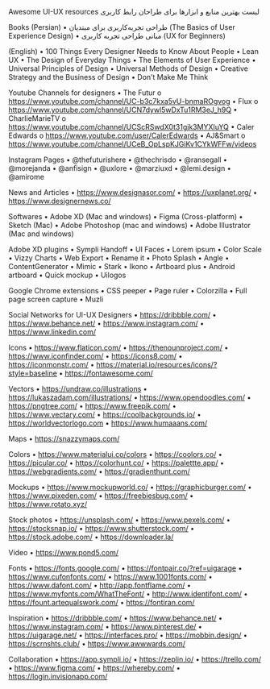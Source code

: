 Awesome UI-UX resources
لیست بهترین منابع و ابزارها برای طراحان رابط کاربری


Books (Persian)
•	طراحی تجربه‌کاربری برای مبتدیان  (The Basics of User Experience Design)
•	مبانی طراحی تجربه کاربری (UX for Beginners)

(English)
•	100 Things Every Designer Needs to Know About People
•	Lean UX
•	The Design of Everyday Things
•	The Elements of User Experience
• Universal Principles of Design
•	Universal Methods of Design
•	Creative Strategy and the Business of Design
•	Don’t Make Me Think	

Youtube Channels for designers
•	The Futur
o	https://www.youtube.com/channel/UC-b3c7kxa5vU-bnmaROgvog
•	Flux
o	https://www.youtube.com/channel/UCN7dywl5wDxTu1RM3eJ_h9Q
•	CharlieMarieTV
o	https://www.youtube.com/channel/UCScRSwdX0t31gjk3MYXIuYQ
•	Caler Edwards
o	https://www.youtube.com/user/CalerEdwards
•	AJ&Smart
o	https://www.youtube.com/channel/UCeB_OpLspKJGiKv1CYkWFFw/videos

Instagram Pages
•	@thefuturishere
•	@thechrisdo
•	@ransegall
•	@morejanda
•	@anfisign
•	@uxlore
•	@marziuxd
•	@lemi.design
•	@amirome

News and Articles
•	https://www.designasor.com/
•	https://uxplanet.org/
•	https://www.designernews.co/

Softwares
•	Adobe XD (Mac and windows)
•	Figma (Cross-platform)
•	Sketch (Mac)
•	Adobe Photoshop (mac and windows)
•	Adobe Illustrator (Mac and windows)

Adobe XD plugins
•	Sympli Handoff
•	UI Faces
•	Lorem ipsum
•	Color Scale
•	Vizzy Charts
•	Web Export
•	Rename it
•	Photo Splash
•	Angle
•	ContentGenerator
•	Mimic
•	Stark
•	Ikono
•	Artboard plus
•	Android artboard
•	Quick mockup
•	Uilogos

Google Chrome extensions
•	CSS peeper
•	Page ruler
•	Colorzilla
•	Full page screen capture
•	Muzli

Social Networks for UI-UX Designers
•	https://dribbble.com/
•	https://www.behance.net/
•	https://www.instagram.com/
•	https://www.linkedin.com/

Icons
•	https://www.flaticon.com/
•	https://thenounproject.com/
•	https://www.iconfinder.com/
•	https://icons8.com/
•	https://iconmonstr.com/
•	https://material.io/resources/icons/?style=baseline
•	https://fontawesome.com/

Vectors
•	https://undraw.co/illustrations
•	https://lukaszadam.com/illustrations/
•	https://www.opendoodles.com/
•	https://pngtree.com/
•	https://www.freepik.com/
•	https://www.vectary.com/
•	https://coolbackgrounds.io/
•	https://worldvectorlogo.com
•	https://www.humaaans.com/

Maps
•	https://snazzymaps.com/

Colors
•	https://www.materialui.co/colors
•	https://coolors.co/
•	https://picular.co/
•	https://colorhunt.co/
•	https://palettte.app/
•	https://webgradients.com/
•	https://gradienthunt.com/

Mockups
•	https://www.mockupworld.co/
•	https://graphicburger.com/
•	https://www.pixeden.com/
•	https://freebiesbug.com/
•	https://www.rotato.xyz/

Stock photos
•	https://unsplash.com/
•	https://www.pexels.com/
•	https://stocksnap.io/
•	https://www.shutterstock.com/
•	https://stock.adobe.com/
•	https://downloader.la/

Video
•	https://www.pond5.com/

Fonts
•	https://fonts.google.com/
•	https://fontpair.co/?ref=uigarage
•	https://www.cufonfonts.com/
•	https://www.1001fonts.com/
•	https://www.dafont.com/
•	http://app.fontflame.com/
•	https://www.myfonts.com/WhatTheFont/
•	http://www.identifont.com/
•	https://fount.artequalswork.com/
•	https://fontiran.com/

Inspiration
•	https://dribbble.com/
•	https://www.behance.net/
•	https://www.instagram.com/
•	https://www.pinterest.de/
•	https://uigarage.net/
•	https://interfaces.pro/
•	https://mobbin.design/
•	https://scrnshts.club/
•	https://www.awwwards.com/

Collaboration
•	https://app.sympli.io/
•	https://zeplin.io/
•	https://trello.com/
•	https://www.figma.com/
•	https://whereby.com/
•	https://login.invisionapp.com/
